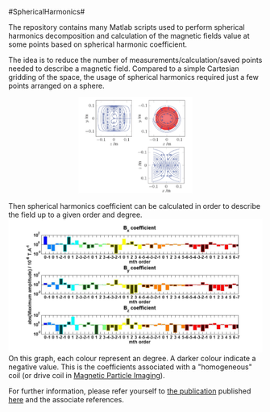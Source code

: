 #SphericalHarmonics#

The repository contains many Matlab scripts used to perform spherical harmonics decomposition and calculation of the magnetic fields value at some points based on spherical harmonic coefficient.

The idea is to reduce the number of measurements/calculation/saved points needed to describe a magnetic field. Compared to a simple Cartesian gridding of the space, the usage of spherical harmonics required just a few points arranged on a sphere.
<div align="center">
        <img width="45%" src="/examples/Coil.jpg" alt="stream function & wire" title="A coil, some points needed for a SHD and the field in a plane"</img>
</div>

Then spherical harmonics coefficient can be calculated in order to describe the field up to a given order and degree.
![Alt text](/examples/SHC_driveX.jpg?raw=true "The SH coefficient")
On this graph, each colour represent an degree. A darker colour indicate a negative value. This is the coefficients associated with a "homogeneous" coil (or drive coil in [Magnetic Particle Imaging](http://en.wikipedia.org/wiki/Magnetic_particle_imaging)).

For further information, please refer yourself to [the publication](http://www.gael-bringout.com/public/Bringout%202014%20-%20a%20robust%20and%20compact%20representation%20for%20magnetics%20fields%20in%20magnetic%20particle%20imaging.pdf) published [here](http://dx.doi.org/10.1515/bmt-2014-5009) and the associate references.
